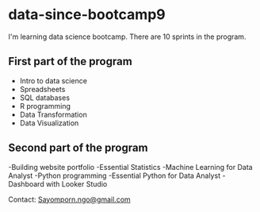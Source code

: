 # data-since-bootcamp9

I'm learning data science bootcamp. There are 10 sprints in the program.

## First part of the program

  - Intro to data science
  - Spreadsheets
  - SQL databases
  - R programming
  - Data Transformation
  - Data Visualization

## Second part of the program

  -Building website portfolio
  -Essential Statistics
  -Machine Learning for Data Analyst
  -Python programming
  -Essential Python for Data Analyst
  -Dashboard with Looker Studio

Contact: Sayomporn.ngo@gmail.com
